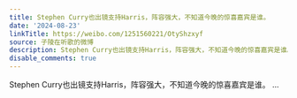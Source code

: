 ```yaml
---
title: Stephen Curry也出镜支持Harris，阵容强大，不知道今晚的惊喜嘉宾是谁。
date: '2024-08-23'
linkTitle: https://weibo.com/1251560221/OtyShzxyf
source: 子陵在听歌的微博
description: Stephen Curry也出镜支持Harris，阵容强大，不知道今晚的惊喜嘉宾是谁。  ...
disable_comments: true
---
```

Stephen Curry也出镜支持Harris，阵容强大，不知道今晚的惊喜嘉宾是谁。  ...